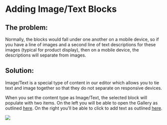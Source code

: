 # Adding Image/Text Blocks

## The problem: 
  
Normally, the blocks would fall under one another on a mobile device, so if you have 
 a line of images and a second line of text descriptions for these images (typical for product display), then
 on a mobile device, the descriptions will separate from images. 
 
## Solution: 

Image/Text is a special type of content in our editor which allows you 
to tie text and image together so that they do not separate on responsive devices. 
 

When you set the content type as Image/Text, the selected block will populate with two items. On the left you will be able to open 
the Gallery as outlined [here](adding-image). On the right you'll be able to click to add text as 
outlined [here](adding-text-blocks).

![](images/Selection_880.png)

<div style="display:none"> TODO: we need a video here </div>

